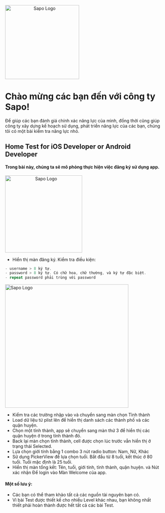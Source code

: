 <img style="display:block; text-align:center" src="https://raw.githubusercontent.com/sapo-tech/home_test_mobile/master/Sapo-logo-noel.png" alt="Sapo Logo" max-width="100%" height="240px"/> 

# Chào mừng các bạn đến với công ty Sapo! 

Để giúp các bạn đánh giá chính xác năng lực của mình, đồng thời cũng giúp công ty xây dựng kế hoạch sử dụng, phát triển năng lực của các bạn, chúng tôi có một bài kiểm tra năng lực nhỏ. 

## Home Test for iOS Developer or Android Developer

#### Trong bài này, chúng ta sẽ mô phỏng thực hiện việc đăng ký sử dụng app.
<img style="display:block; text-align:center" src="https://raw.githubusercontent.com/sapo-tech/home_test_mobile/master/0.%20Overview.png" alt="Sapo Logo" max-width="100%" height="250px"/> 

* Hiển thị màn đăng ký. Kiểm tra điều kiện:  
```swift
- username > 8 ký tự.
- password > 8 ký tự. Có chữ hoa, chữ thường, và ký tự đặc biệt.
- repeat password phải trùng với password
```
<img  src="https://raw.githubusercontent.com/sapo-tech/home_test_mobile/master/1.%20Username%20Password.jpg" alt="Sapo Logo" max-width="100%" height="400px"/> 


* Kiểm tra các trường nhập vào và chuyển sang màn chọn Tỉnh thành
* Load dữ liệu từ plist lên để hiển thị danh sách các thành phố và các quận huyện.
* Chọn một tỉnh thành, app sẽ chuyển sang màn thứ 3 để hiển thị các quận huyện ở trong tỉnh thành đó.
* Back lại màn chọn tỉnh thành, cell được chọn lúc trước vẫn hiển thị ở trạng thái Selected.
* Lựa chọn giới tính bằng 1 combo 3 nút radio button: Nam, Nữ, Khác
* Sử dụng PickerView để lựa chọn tuổi. Bắt đầu từ 8 tuổi, kết thúc ở 80 tuổi. Tuổi mặc định là 25 tuổi.
* Hiển thị màn tổng kết: Tên, tuổi, giới tính, tỉnh thành, quận huyện. và Nút xác nhận Để login vào Màn Welcome của app. 

#### Một số lưu ý:
* Các bạn có thể tham khảo tất cả các nguồn tài nguyên bạn có.
* Vì bài Test được thiết kế cho nhiều Level khác nhau, bạn không nhất thiết phải hoàn thành được hết tất cả các bài Test.



